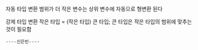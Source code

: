 자동 타입 변환
    범위가 더 작은 변수는 상위 변수에 자동으로 형변환 된다

강제 타입 변환
    작은 타입 = (작은 타입) 큰 타입;
    큰 타입은 작은 타입의 범위에 맞추는 것이 필요함

    ----신은빈----